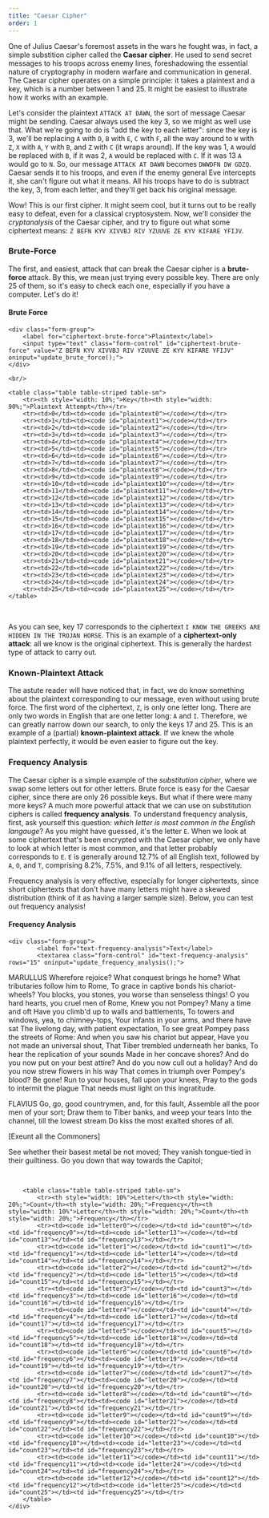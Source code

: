 ```yaml
---
title: "Caesar Cipher"
order: 1
---
```


One of Julius Caesar's foremost assets in the wars he fought was, in fact, a simple substition cipher called the **Caesar cipher**. He used to send secret messages to his troops across enemy lines, foreshadowing the essential nature of cryptography in modern warfare and communication in general. The Caesar cipher operates on a simple principle: it takes a plaintext and a key, which is a number between 1 and 25. It might be easiest to illustrate how it works with an example.

Let's consider the plaintext `ATTACK AT DAWN`, the sort of message Caesar might be sending. Caesar always used the key 3, so we might as well use that. What we're going to do is "add the key to each letter": since the key is 3, we'll be replacing `A` with `D`, `B` with `E`, `C` with `F`, all the way around to `W` with `Z`, `X` with `A`, `Y` with `B`, and `Z` with `C` (it wraps around). If the key was 1, `A` would be replaced with `B`, if it was 2, `A` would be replaced with `C`. If it was 13 `A` would go to `N`. So, our message `ATTACK AT DAWN` becomes `DWWDFN DW GDZQ`. Caesar sends it to his troops, and even if the enemy general Eve intercepts it, she can't figure out what it means. All his troops have to do is subtract the key, 3, from each letter, and they'll get back his original message.

Wow! This is our first cipher. It might seem cool, but it turns out to be really easy to defeat, even for a classical cryptosystem. Now, we'll consider the *cryptanalysis* of the Caesar cipher, and try to figure out what some ciphertext means: `Z BEFN KYV XIVVBJ RIV YZUUVE ZE KYV KIFARE YFIJV`.

### Brute-Force

The first, and easiest, attack that can break the Caesar cipher is a **brute-force** attack. By this, we mean just trying every possible key. There are only 25 of them, so it's easy to check each one, especially if you have a computer. Let's do it!

<div class="card">
  <div class="card-block">
    <h4 class="card-title">Brute Force</h4>

    <div class="form-group">
        <label for="ciphertext-brute-force">Plaintext</label>
        <input type="text" class="form-control" id="ciphertext-brute-force" value="Z BEFN KYV XIVVBJ RIV YZUUVE ZE KYV KIFARE YFIJV" oninput="update_brute_force();">
    </div>

    <br/>

    <table class="table table-striped table-sm">
        <tr><th style="width: 10%;">Key</th><th style="width: 90%;">Plaintext Attempt</th></tr>
        <tr><td>0</td><td><code id="plaintext0"></code></td></tr>
        <tr><td>1</td><td><code id="plaintext1"></code></td></tr>
        <tr><td>2</td><td><code id="plaintext2"></code></td></tr>
        <tr><td>3</td><td><code id="plaintext3"></code></td></tr>
        <tr><td>4</td><td><code id="plaintext4"></code></td></tr>
        <tr><td>5</td><td><code id="plaintext5"></code></td></tr>
        <tr><td>6</td><td><code id="plaintext6"></code></td></tr>
        <tr><td>7</td><td><code id="plaintext7"></code></td></tr>
        <tr><td>8</td><td><code id="plaintext8"></code></td></tr>
        <tr><td>9</td><td><code id="plaintext9"></code></td></tr>
        <tr><td>10</td><td><code id="plaintext10"></code></td></tr>
        <tr><td>11</td><td><code id="plaintext11"></code></td></tr>
        <tr><td>12</td><td><code id="plaintext12"></code></td></tr>
        <tr><td>13</td><td><code id="plaintext13"></code></td></tr>
        <tr><td>14</td><td><code id="plaintext14"></code></td></tr>
        <tr><td>15</td><td><code id="plaintext15"></code></td></tr>
        <tr><td>16</td><td><code id="plaintext16"></code></td></tr>
        <tr><td>17</td><td><code id="plaintext17"></code></td></tr>
        <tr><td>18</td><td><code id="plaintext18"></code></td></tr>
        <tr><td>19</td><td><code id="plaintext19"></code></td></tr>
        <tr><td>20</td><td><code id="plaintext20"></code></td></tr>
        <tr><td>21</td><td><code id="plaintext21"></code></td></tr>
        <tr><td>22</td><td><code id="plaintext22"></code></td></tr>
        <tr><td>23</td><td><code id="plaintext23"></code></td></tr>
        <tr><td>24</td><td><code id="plaintext24"></code></td></tr>
        <tr><td>25</td><td><code id="plaintext25"></code></td></tr>
    </table>
  </div>
</div>
<br/>

<script type="text/javascript">
    function update_brute_force() {
        var text = $("#ciphertext-brute-force").val();

        for (var i = 0; i < 26; i++) {
            var ptext = "";

            for (var x = 0; x < text.length; x++) {
                var c = text.charCodeAt(x);

                if (97 <= c && c <= 122) ptext += String.fromCharCode((c-97+(26-i))%26+97);
                else if (65 <= c && c <= 90) ptext += String.fromCharCode((c-65+(26-i))%26+65);
                else ptext += String.fromCharCode(c);
            }

            $("#plaintext"+i).text(ptext);
        }
    }

    update_brute_force();
</script>

As you can see, key 17 corresponds to the ciphertext `I KNOW THE GREEKS ARE HIDDEN IN THE TROJAN HORSE`. This is an example of a **ciphertext-only attack**: all we know is the original ciphertext. This is generally the hardest type of attack to carry out.

### Known-Plaintext Attack

The astute reader will have noticed that, in fact, we do know something about the plaintext corresponding to our message, even without using brute force. The first word of the ciphertext, `Z`, is only one letter long. There are only two words in English that are one letter long: `A` and `I`. Therefore, we can greatly narrow down our search, to only the keys 17 and 25. This is an example of a (partial) **known-plaintext attack**. If we knew the whole plaintext perfectly, it would be even easier to figure out the key.

### Frequency Analysis

The Caesar cipher is a simple example of the *substitution cipher*, where we swap some letters out for other letters. Brute force is easy for the Caesar cipher, since there are only 26 possible keys. But what if there were many more keys? A much more powerful attack that we can use on substitution ciphers is called **frequency analysis**. To understand frequency analysis, first, ask yourself this question: *which letter is most common in the English langauge*? As you might have guessed, it's the letter `E`. When we look at some ciphertext that's been encrypted with the Caesar cipher, we only have to look at which letter is most common, and that letter probably corresponds to `E`. `E` is generally around 12.7% of all English text, followed by `A`, `O`, and `T`, comprising 8.2%, 7.5%, and 9.1% of all letters, respectively.

Frequency analysis is very effective, especially for longer ciphertexts, since short ciphertexts that don't have many letters might have a skewed distribution (think of it as having a larger sample size). Below, you can test out frequency analysis!

<div class="card">
  <div class="card-block">
    <h4 class="card-title">Frequency Analysis</h4>

    <div class="form-group">
            <label for="text-frequency-analysis">Text</label>
            <textarea class="form-control" id="text-frequency-analysis" rows="15" oninput="update_frequency_analysis();">
MARULLUS
Wherefore rejoice? What conquest brings he home?
What tributaries follow him to Rome,
To grace in captive bonds his chariot-wheels?
You blocks, you stones, you worse than senseless things!
O you hard hearts, you cruel men of Rome,
Knew you not Pompey? Many a time and oft
Have you climb'd up to walls and battlements,
To towers and windows, yea, to chimney-tops,
Your infants in your arms, and there have sat
The livelong day, with patient expectation,
To see great Pompey pass the streets of Rome:
And when you saw his chariot but appear,
Have you not made an universal shout,
That Tiber trembled underneath her banks,
To hear the replication of your sounds
Made in her concave shores?
And do you now put on your best attire?
And do you now cull out a holiday?
And do you now strew flowers in his way
That comes in triumph over Pompey's blood? Be gone!
Run to your houses, fall upon your knees,
Pray to the gods to intermit the plague
That needs must light on this ingratitude.

FLAVIUS
Go, go, good countrymen, and, for this fault,
Assemble all the poor men of your sort;
Draw them to Tiber banks, and weep your tears
Into the channel, till the lowest stream
Do kiss the most exalted shores of all.

[Exeunt all the Commoners]

See whether their basest metal be not moved;
They vanish tongue-tied in their guiltiness.
Go you down that way towards the Capitol;
            </textarea>
          </div>
        <br/>

        <table class="table table-striped table-sm">
            <tr><th style="width: 10%">Letter</th><th style="width: 20%;">Count</th><th style="width: 20%;">Frequency</th><th style="width: 10%">Letter</th><th style="width: 20%;">Count</th><th style="width: 20%;">Frequency</th></tr>
            <tr><td><code id="letter0"></code></td><td id="count0"></td><td id="frequency0"></td><td><code id="letter13"></code></td><td id="count13"></td><td id="frequency13"></td></tr>
            <tr><td><code id="letter1"></code></td><td id="count1"></td><td id="frequency1"></td><td><code id="letter14"></code></td><td id="count14"></td><td id="frequency14"></td></tr>
            <tr><td><code id="letter2"></code></td><td id="count2"></td><td id="frequency2"></td><td><code id="letter15"></code></td><td id="count15"></td><td id="frequency15"></td></tr>
            <tr><td><code id="letter3"></code></td><td id="count3"></td><td id="frequency3"></td><td><code id="letter16"></code></td><td id="count16"></td><td id="frequency16"></td></tr>
            <tr><td><code id="letter4"></code></td><td id="count4"></td><td id="frequency4"></td><td><code id="letter17"></code></td><td id="count17"></td><td id="frequency17"></td></tr>
            <tr><td><code id="letter5"></code></td><td id="count5"></td><td id="frequency5"></td><td><code id="letter18"></code></td><td id="count18"></td><td id="frequency18"></td></tr>
            <tr><td><code id="letter6"></code></td><td id="count6"></td><td id="frequency6"></td><td><code id="letter19"></code></td><td id="count19"></td><td id="frequency19"></td></tr>
            <tr><td><code id="letter7"></code></td><td id="count7"></td><td id="frequency7"></td><td><code id="letter20"></code></td><td id="count20"></td><td id="frequency20"></td></tr>
            <tr><td><code id="letter8"></code></td><td id="count8"></td><td id="frequency8"></td><td><code id="letter21"></code></td><td id="count21"></td><td id="frequency21"></td></tr>
            <tr><td><code id="letter9"></code></td><td id="count9"></td><td id="frequency9"></td><td><code id="letter22"></code></td><td id="count22"></td><td id="frequency22"></td></tr>
            <tr><td><code id="letter10"></code></td><td id="count10"></td><td id="frequency10"></td><td><code id="letter23"></code></td><td id="count23"></td><td id="frequency23"></td></tr>
            <tr><td><code id="letter11"></code></td><td id="count11"></td><td id="frequency11"></td><td><code id="letter24"></code></td><td id="count24"></td><td id="frequency24"></td></tr>
            <tr><td><code id="letter12"></code></td><td id="count12"></td><td id="frequency12"></td><td><code id="letter25"></code></td><td id="count25"></td><td id="frequency25"></td></tr>
        </table>
    </div>
</div>

<script type="text/javascript">
    function update_frequency_analysis() {
        var text = $("#text-frequency-analysis").val().toUpperCase();

        var counts = [];
        var total = 0;

        for (var i = 0; i < 26; i++) {
            var c = String.fromCharCode(65+i);
            var count = 0;

            for (var j = 0; j < text.length; j++) {
                if (text.charAt(j) == c) count++;
            }

            total += count;

            counts.push([c, count]);
        }

        counts.sort(function (a, b) {
            return b[1] - a[1];
        });

        for (var i = 0; i < 26; i++) {
            $("#letter"+i).text(counts[i][0]);
            $("#count"+i).text(counts[i][1]);
            $("#frequency"+i).text(Math.round(counts[i][1]/total*10000)/100+"%");
        }
    }

    update_frequency_analysis();
</script>
